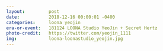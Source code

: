 ```yaml
---
layout:         post
date:           2018-12-16 00:00:01 -0400
categories:     loona yeojin
era-or-event:   181124 LOONA Studio YeoJin + Secret Hertz
photo-credit:   https://twitter.com/yeojin_1111
img:            loona-loonastudio_yeojin.jpg
---
```

